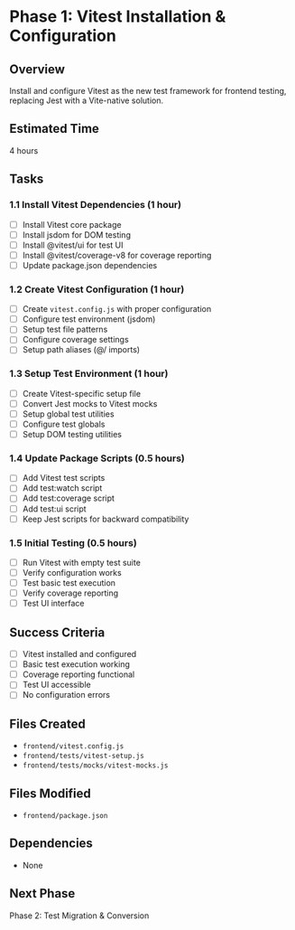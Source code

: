 # Phase 1: Vitest Installation & Configuration

## Overview
Install and configure Vitest as the new test framework for frontend testing, replacing Jest with a Vite-native solution.

## Estimated Time
4 hours

## Tasks

### 1.1 Install Vitest Dependencies (1 hour)
- [ ] Install Vitest core package
- [ ] Install jsdom for DOM testing
- [ ] Install @vitest/ui for test UI
- [ ] Install @vitest/coverage-v8 for coverage reporting
- [ ] Update package.json dependencies

### 1.2 Create Vitest Configuration (1 hour)
- [ ] Create `vitest.config.js` with proper configuration
- [ ] Configure test environment (jsdom)
- [ ] Setup test file patterns
- [ ] Configure coverage settings
- [ ] Setup path aliases (@/ imports)

### 1.3 Setup Test Environment (1 hour)
- [ ] Create Vitest-specific setup file
- [ ] Convert Jest mocks to Vitest mocks
- [ ] Setup global test utilities
- [ ] Configure test globals
- [ ] Setup DOM testing utilities

### 1.4 Update Package Scripts (0.5 hours)
- [ ] Add Vitest test scripts
- [ ] Add test:watch script
- [ ] Add test:coverage script
- [ ] Add test:ui script
- [ ] Keep Jest scripts for backward compatibility

### 1.5 Initial Testing (0.5 hours)
- [ ] Run Vitest with empty test suite
- [ ] Verify configuration works
- [ ] Test basic test execution
- [ ] Verify coverage reporting
- [ ] Test UI interface

## Success Criteria
- [ ] Vitest installed and configured
- [ ] Basic test execution working
- [ ] Coverage reporting functional
- [ ] Test UI accessible
- [ ] No configuration errors

## Files Created
- `frontend/vitest.config.js`
- `frontend/tests/vitest-setup.js`
- `frontend/tests/mocks/vitest-mocks.js`

## Files Modified
- `frontend/package.json`

## Dependencies
- None

## Next Phase
Phase 2: Test Migration & Conversion
